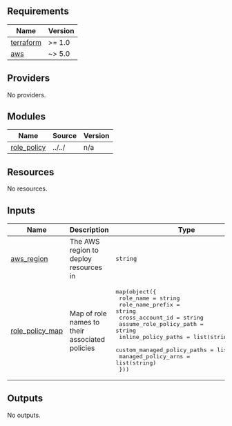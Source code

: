 <!-- BEGIN_TF_DOCS -->
## Requirements

| Name | Version |
|------|---------|
| <a name="requirement_terraform"></a> [terraform](#requirement\_terraform) | >= 1.0 |
| <a name="requirement_aws"></a> [aws](#requirement\_aws) | ~> 5.0 |

## Providers

No providers.

## Modules

| Name | Source | Version |
|------|--------|---------|
| <a name="module_role_policy"></a> [role\_policy](#module\_role\_policy) | ../../ | n/a |

## Resources

No resources.

## Inputs

| Name | Description | Type | Default | Required |
|------|-------------|------|---------|:--------:|
| <a name="input_aws_region"></a> [aws\_region](#input\_aws\_region) | The AWS region to deploy resources in | `string` | `"us-east-1"` | no |
| <a name="input_role_policy_map"></a> [role\_policy\_map](#input\_role\_policy\_map) | Map of role names to their associated policies | <pre>map(object({<br/>    role_name                   = string<br/>    role_name_prefix            = string<br/>    cross_account_id            = string<br/>    assume_role_policy_path     = string<br/>    inline_policy_paths         = list(string)<br/>    custom_managed_policy_paths = list(string)<br/>    managed_policy_arns         = list(string)<br/>  }))</pre> | n/a | yes |

## Outputs

No outputs.
<!-- END_TF_DOCS -->